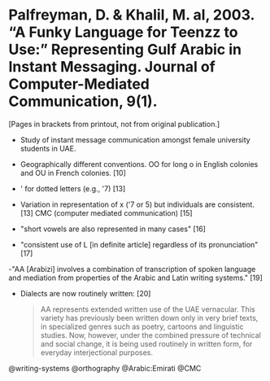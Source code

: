 # Palfreyman, D. & Khalil, M. al, 2003. “A Funky Language for Teenzz to Use:” Representing Gulf Arabic in Instant Messaging. Journal of Computer-Mediated Communication, 9(1).

[Pages in brackets from printout, not from original publication.]

- Study of instant message communication amongst female university students in UAE. 

- Geographically different conventions. OO for long o in English colonies and OU in French colonies. [10]

- ' for dotted letters (e.g., '7) [13]

- Variation in representation of x ('7 or 5) but individuals are consistent. [13]
CMC (computer mediated communication) [15]

- "short vowels are also represented in many cases" [16]

- "consistent use of L [in definite article] regardless of its pronunciation" [17]

-"AA [Arabizi] involves a combination of transcription of spoken language and mediation from properties of the Arabic and Latin writing systems." [19]

- Dialects are now routinely written: [20]

  > AA represents extended written use of the UAE vernacular. This variety has previously been written down only in very brief texts, in specialized genres such as poetry, cartoons and linguistic studies. Now, however, under the combined pressure of technical and social change, it is being used routinely in written form, for everyday interjectional purposes.

@writing-systems
@orthography
@Arabic:Emirati
@CMC
